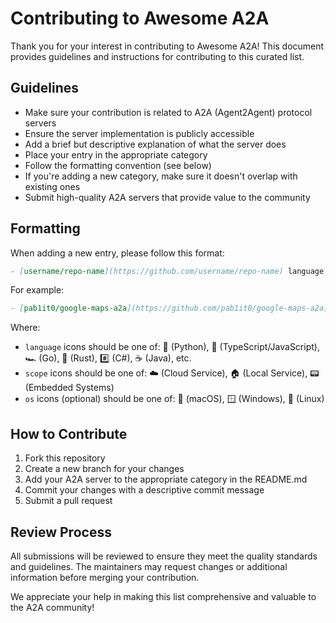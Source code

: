 # Contributing to Awesome A2A

Thank you for your interest in contributing to Awesome A2A! This document provides guidelines and instructions for contributing to this curated list.

## Guidelines

- Make sure your contribution is related to A2A (Agent2Agent) protocol servers
- Ensure the server implementation is publicly accessible
- Add a brief but descriptive explanation of what the server does
- Place your entry in the appropriate category
- Follow the formatting convention (see below)
- If you're adding a new category, make sure it doesn't overlap with existing ones
- Submit high-quality A2A servers that provide value to the community

## Formatting

When adding a new entry, please follow this format:

```markdown
- [username/repo-name](https://github.com/username/repo-name) language scope os - Brief description of the server and its capabilities.
```

For example:

```markdown
- [pab1it0/google-maps-a2a](https://github.com/pab1it0/google-maps-a2a) 🐍 ☁️ - An A2A-compliant server that provides Google Maps capabilities including geocoding, reverse geocoding, directions, and places search.
```

Where:
- `language` icons should be one of: 🐍 (Python), 📇 (TypeScript/JavaScript), 🏎️ (Go), 🦀 (Rust), #️⃣ (C#), ☕ (Java), etc.
- `scope` icons should be one of: ☁️ (Cloud Service), 🏠 (Local Service), 📟 (Embedded Systems)
- `os` icons (optional) should be one of: 🍎 (macOS), 🪟 (Windows), 🐧 (Linux)

## How to Contribute

1. Fork this repository
2. Create a new branch for your changes
3. Add your A2A server to the appropriate category in the README.md
4. Commit your changes with a descriptive commit message
5. Submit a pull request

## Review Process

All submissions will be reviewed to ensure they meet the quality standards and guidelines. The maintainers may request changes or additional information before merging your contribution.

We appreciate your help in making this list comprehensive and valuable to the A2A community!
